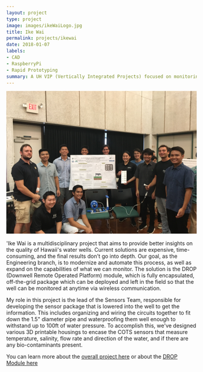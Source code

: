 ```yaml
---
layout: project
type: project
image: images/ikeWaiLogo.jpg
title: Ike Wai
permalink: projects/ikewai
date: 2018-01-07
labels:
- CAD
- RaspberryPi
- Rapid Prototyping 
summary: A UH VIP (Vertically Integrated Projects) focused on monitoring water conditions inside of Hawaii's water wells.
---
```


<img class="ui medium right floated rounded image" src="../images/ikeWaiGroupImage.JPG">

'Ike Wai is a multidisciplinary project that aims to provide better insights on the quality of Hawaii's water wells. Current solutions are expensive, time-consuming, and the final results don't go into depth. Our goal, as the Engineering branch, is to modernize and automate this process, as well as expand on the capabilities of what we can monitor. The solution is the DROP (Downwell Remote Operated Platform) module, which is fully encapsulated, off-the-grid package which can be deployed and left in the field so that the well can be monitored at anytime via wireless communication.

My role in this project is the lead of the Sensors Team, responsible for developing the sensor package that is lowered into the well to get the information. This includes organizing and wiring the circuits together to fit down the 1.5" diameter pipe and waterproofing them well enough to withstand up to 100ft of water pressure. To accomplish this, we've designed various 3D printable housings to encase the COTS sensors that measure temperature, salinity, flow rate and direction of the water, and if there are any bio-contaminants present. 

You can learn more about the [overall project here](http://www-ee.eng.hawaii.edu/~mmouse/about.html) or about the [DROP Module here](https://ikewaiuhmeng.wixsite.com/ikewai/about-ike-wai)



 
